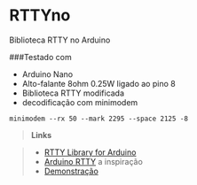 # RTTYno
Biblioteca RTTY no Arduino

###Testado com
- Arduino Nano
- Alto-falante 8ohm 0.25W ligado ao pino 8
- Biblioteca RTTY modificada
- decodificação com minimodem

```
minimodem --rx 50 --mark 2295 --space 2125 -8
```
>**Links**

> - [RTTY Library for Arduino](http://www.timzaman.com/2011/04/radio-rtty-library-for-arduino/)
> - [Arduino RTTY](http://emmanuelgranatello.blogspot.com.br/2012/07/arduino-rtty.html) a inspiração
> - [Demonstração](https://youtu.be/SwSwrsqfsNM)


